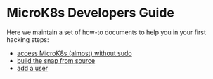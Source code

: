 # MicroK8s Developers Guide

Here we maintain a set of how-to documents to help you in your first hacking steps:
- [access MicroK8s (almost) without sudo](docs/acces-without-sudo.md)
- [build the snap from source](docs/build-the-snap-from-source.md)
- [add a user](docs/add-a-user.md)